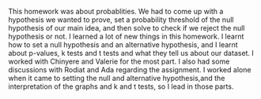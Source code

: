 This homework was about probablities. We had to come up with a hypothesis we wanted to prove, set a probability threshold of the null hypothesis of our main idea, and then solve to check if we reject the null hypothesis or not.
I learned a lot of new things in this homework. I learnt how to set a null hypothesis and an alternative hypothesis, and I learnt about p-values, k tests and t tests and what they tell us about our dataset.
I worked with Chinyere and Valerie for the most part. I also had some discussions with Rodiat and Ada regarding the assignment.
I worked alone when it came to setting the null and alternative hypothesis,and the interpretation of the graphs and k and t tests, so I lead in those parts. 
